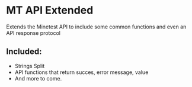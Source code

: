 # MT API Extended
Extends the Minetest API to include some common functions and even an API response protocol

## Included:

* Strings Split
* API functions that return succes, error message, value
* And more to come.
